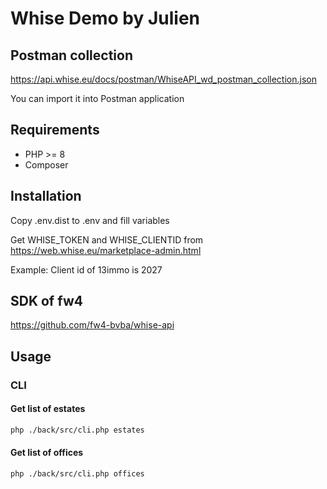 # Whise Demo by Julien

## Postman collection
https://api.whise.eu/docs/postman/WhiseAPI_wd_postman_collection.json

You can import it into Postman application

## Requirements
- PHP >= 8
- Composer

## Installation

Copy .env.dist to .env and fill variables

Get WHISE_TOKEN and WHISE_CLIENTID from https://web.whise.eu/marketplace-admin.html

Example: Client id of 13immo is 2027

## SDK of fw4
https://github.com/fw4-bvba/whise-api

## Usage

### CLI

#### Get list of estates
```bash
php ./back/src/cli.php estates
```

#### Get list of offices
```bash
php ./back/src/cli.php offices
```
